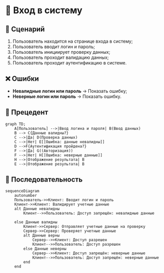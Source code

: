 # 🔑 Вход в систему

## 📜 Сценарий
1. Пользователь находится на странице входа в систему;
2. Пользователь вводит логин и пароль;
3. Пользователь инициирует проверку данных;
4. Пользователь проходит валидацию данных;
5. Пользователь проходит аутентификацию в системе.

## ❌ Ошибки
- **Невалидные логин или пароль** → Показать ошибку;
- **Неверные логин или пароль** → Показать ошибку.

## 🔷 Прецедент
```mermaid
graph TD;
    A[Пользователь] -->|Ввод логина и пароля| B(Ввод данных)
    B --> C{Данные валидны?}
    C -->|Да| D(Проверка данных)
    C -->|Нет| E[[Ошибка: данные невалидны]]
    D -->F{Аутентификация пройдена?}
    F -->|Да| G((Авторизация))
    F -->|Нет| H[[Ошибка: неверные данные]]
    H -->|Отображение результата| B
    E -->|Отображение результата| B
```

## 🔷 Последовательность

```mermaid
sequenceDiagram
    autonumber
    Пользователь->>Клиент: Вводит логин и пароль
    Клиент->>Клиент: Валидирует учетные данные
    alt Данные невалидны
        Клиент-->>Пользователь: Доступ запрещён: невалидные данные
        
    else Данные валидны
        Клиент->>Сервер: Отправляет учетные данные на проверку
        Сервер->>Сервер: Проверяет учетные данные
        alt Данные верны
            Сервер-->>Клиент: Доступ разрешен
            Клиент-->>Пользователь: Доступ разрешен
        else Данные неверны
            Сервер-->>Клиент: Доступ запрещён: неверные данные
            Клиент-->>Пользователь: Доступ запрещён: неверные данные
        end
    end
```
